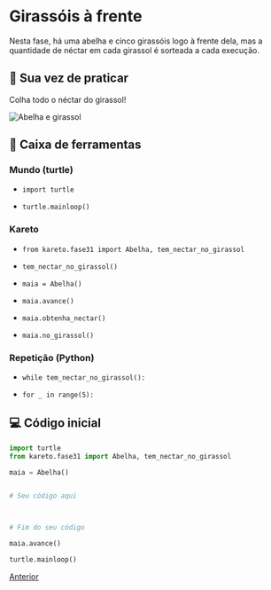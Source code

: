# Girassóis à frente

Nesta fase, há uma abelha e cinco girassóis logo à frente dela, mas a quantidade de néctar em cada girassol é sorteada a cada execução.

## 🐝 Sua vez de praticar

Colha todo o néctar do girassol!

![Abelha e girassol](cenario_31.png "Abelha e girassol")

## 🧰 Caixa de ferramentas

### Mundo (turtle)
- `import turtle`

- `turtle.mainloop()`

### Kareto
- `from kareto.fase31 import Abelha, tem_nectar_no_girassol`

- `tem_nectar_no_girassol()`

- `maia = Abelha()`

- `maia.avance()`

- `maia.obtenha_nectar()`

- `maia.no_girassol()`

### Repetição (Python)
- `while tem_nectar_no_girassol():`

- `for _ in range(5):`

## 💻 Código inicial

```python
import turtle
from kareto.fase31 import Abelha, tem_nectar_no_girassol

maia = Abelha()


# Seu código aqui



# Fim do seu código

maia.avance()

turtle.mainloop()
```

[Anterior](../fase30/README.md)
